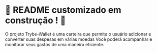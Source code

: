 # :construction: README customizado em construção ! :construction:
O projeto Trybe-Wallet é uma carteira que permite o usuário adicionar e converter suas despesas em várias moedas
Você poderá acompanhar e monitorar seus gastos de uma maneira eficiente.

